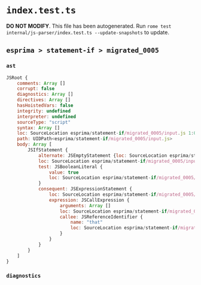# `index.test.ts`

**DO NOT MODIFY**. This file has been autogenerated. Run `rome test internal/js-parser/index.test.ts --update-snapshots` to update.

## `esprima > statement-if > migrated_0005`

### `ast`

```javascript
JSRoot {
	comments: Array []
	corrupt: false
	diagnostics: Array []
	directives: Array []
	hasHoistedVars: false
	integrity: undefined
	interpreter: undefined
	sourceType: "script"
	syntax: Array []
	loc: SourceLocation esprima/statement-if/migrated_0005/input.js 1:0-3:0
	path: UIDPath<esprima/statement-if/migrated_0005/input.js>
	body: Array [
		JSIfStatement {
			alternate: JSEmptyStatement {loc: SourceLocation esprima/statement-if/migrated_0005/input.js 2:6-2:7}
			loc: SourceLocation esprima/statement-if/migrated_0005/input.js 1:0-2:7
			test: JSBooleanLiteral {
				value: true
				loc: SourceLocation esprima/statement-if/migrated_0005/input.js 1:4-1:8
			}
			consequent: JSExpressionStatement {
				loc: SourceLocation esprima/statement-if/migrated_0005/input.js 1:10-2:1
				expression: JSCallExpression {
					arguments: Array []
					loc: SourceLocation esprima/statement-if/migrated_0005/input.js 1:10-1:16
					callee: JSReferenceIdentifier {
						name: "that"
						loc: SourceLocation esprima/statement-if/migrated_0005/input.js 1:10-1:14 (that)
					}
				}
			}
		}
	]
}
```

### `diagnostics`

```

```
